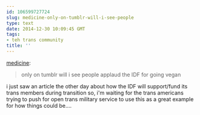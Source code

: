 ```yaml
---
id: 106599727724
slug: medicine-only-on-tumblr-will-i-see-people
type: text
date: 2014-12-30 10:09:45 GMT
tags:
- teh trans community
title: ''
---
```

<p><a href="http://medicine.tumblr.com/post/106591048224/only-on-tumblr-will-i-see-people-applaud-the-idf" class="tumblr_blog">medicine</a>:</p>

<blockquote><p>only on tumblr will i see people applaud the IDF for going vegan</p></blockquote>

i just saw an article the other day about how the IDF will support/fund its trans members during transition so, i'm waiting for the trans americans trying to push for open trans military service to use this as a great example for how things could be....